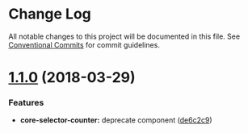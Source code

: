 # Change Log

All notable changes to this project will be documented in this file.
See [Conventional Commits](https://conventionalcommits.org) for commit guidelines.

<a name="1.1.0"></a>
# [1.1.0](https://github.com/telusdigital/tds/compare/@tds/core-selector-counter@1.0.0...@tds/core-selector-counter@1.1.0) (2018-03-29)


### Features

* **core-selector-counter:** deprecate component ([de6c2c9](https://github.com/telusdigital/tds/commit/de6c2c9))
